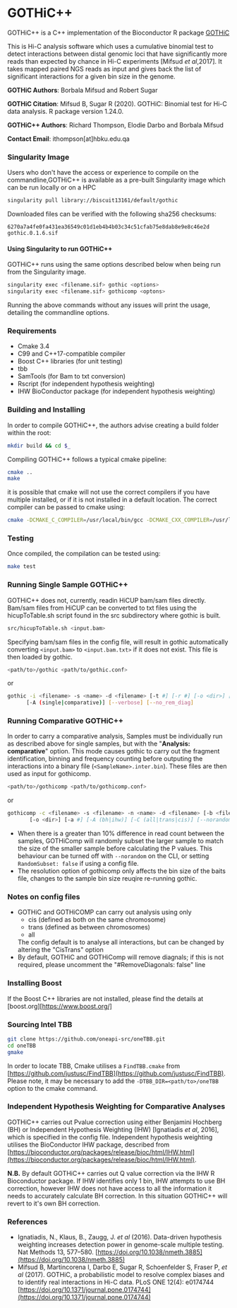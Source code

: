 # GOTHiC++

GOTHiC++ is a C++ implementation of the Bioconductor R package [GOTHiC](https://doi.org/doi:10.18129/B9.bioc.GOTHiC "GOTHiC on Bioconductor")

This is Hi-C analysis software which uses a cumulative binomial test to detect interactions between distal genomic loci that have significantly more reads than expected by chance in Hi-C experiments \[Mifsud *et al*,2017\]. It takes mapped paired NGS reads as input and gives back the list of significant interactions for a given bin size in the genome.


**GOTHiC Authors**: Borbala Mifsud and Robert Sugar

**GOTHiC Citation**: Mifsud B, Sugar R (2020). GOTHiC: Binomial test for Hi-C data analysis. R package version 1.24.0.

**GOTHiC++ Authors**: Richard Thompson, Elodie Darbo and Borbala Mifsud

**Contact Email**: ithompson[at]hbku.edu.qa

### Singularity Image

Users who don't have the access or experience to compile on the commandline,GOTHiC++ is available as a pre-built Singularity image which can be run locally or on a HPC

```bash
singularity pull library://biscuit13161/default/gothic
```

Downloaded files can be verified with the following sha256 checksums:

```
6270a7a4fe0fa431ea36549c01d1eb4b4b03c34c51cfab75e8dab8e9e8c46e2d  gothic.0.1.6.sif
```

#### Using Singularity to run GOTHiC++

GOTHiC++ runs using the same options described below when being run from the Singularity image. 

```bash
singularity exec <filename.sif> gothic <options>
singularity exec <filename.sif> gothicomp <optons>
```
Running the above commands without any issues will print the usage, detailing the commandline options. 

### Requirements
+ Cmake 3.4
+ C99 and C++17-compatible compiler
+ Boost C++ libraries (for unit testing)
+ tbb
+ SamTools (for Bam to txt conversion)
+ Rscript (for independent hypothesis weighting)
+ IHW BioConductor package (for independent hypothesis weighting)

### Building and Installing

In order to compile GOTHiC++, the authors advise creating a build folder within the root:

```bash
mkdir build && cd $_
```

Compiling GOTHiC++ follows a typical cmake pipeline:

```bash
cmake ..
make
```

it is possible that cmake will not use the correct compilers if you have multiple installed, or if it is not installed in a default location. The correct compiler can be passed to cmake using:

```bash
cmake -DCMAKE_C_COMPILER=/usr/local/bin/gcc -DCMAKE_CXX_COMPILER=/usr/local/bin/g++ ..
```

### Testing

Once compiled, the compilation can be tested using:

```bash
make test
```

### Running Single Sample GOTHiC++

GOTHiC++ does not, currently, readin HiCUP bam/sam files directly. Bam/sam files from HiCUP can be converted to txt files using the hicupToTable.sh script found in the src subdirectory where gothic is built.

```bash
src/hicupToTable.sh <input.bam>
```
Specifying bam/sam files in the config file, will result in gothic automatically converting `<input.bam>` to `<input.bam.txt>` if it does not exist. This file is then loaded by gothic.

```bash
<path/to>/gothic <path/to/gothic.conf>
```

or

```bash
gothic -i <filename> -s <name> -d <filename> [-t #] [-r #] [-o <dir>] [-c (all|trans|cis)]
      [-A (single|comparative)] [--verbose] [--no_rem_diag]
```

### Running Comparative GOTHiC++

In order to carry a comparative analysis, Samples must be individually run as described above for single samples, but with the "**Analysis: comparative**" option. This mode causes gothic to carry out the fragment identification, binning and frequency counting before outputing the interactions into a binary file (`<SampleName>.inter.bin`). These files are then used as input for gothicomp.

```bash
<path/to>/gothicomp <path/to/gothicomp.conf>
```
 or 
 
 ```bash
gothicomp -c <filename> -s <filename> -n <name> -d <filename> [-b <filename>] [-t #] [-r #]
        [-o <dir>] [-a #] [-A (bh|ihw)] [-C (all|trans|cis)] [--norandom] [--verbose|--debug]
 ```

- When there is a greater than 10% difference in read count between the samples, GOTHiComp will randomly subset the larger sample to match the size of the smaller sample before calculating the P values. This behaviour can be turned off with `--norandom` on the CLI, or setting `RandomSubset: false` if using a config file. 
- The resolution option of gothicomp only affects the bin size of the baits file, changes to the sample bin size reuqire re-running gothic.

### Notes on config files

<ul>
<li>GOTHiC and GOTHiCOMP can carry out analysis using only 
	<ul>
	<li> cis (defined as both on the same chromosome)</li> 
  <li>trans (defined as between chromosomes)</li>
  <li>all</li>
  </ul> 
The config default is to analyse all interactions, but can be changed by altering the "CisTrans" option
</li>

<li>By default, GOTHiC and GOTHiComp will remove diagnals; if this is not required, please uncomment the "#RemoveDiagonals: false" line</li>
</ul>

### Installing Boost

If the Boost C++ libraries are not installed, please find the details at [boost.org][https://www.boost.org/]

### Sourcing Intel TBB

```bash
git clone https://github.com/oneapi-src/oneTBB.git
cd oneTBB
gmake
```

In order to locate TBB, Cmake utilises a `FindTBB.cmake` from [https://github.com/justusc/FindTBB](https://github.com/justusc/FindTBB).
Please note, it may be necessary to add the `-DTBB_DIR=<path/to>/oneTBB` option to the cmake command.

### Independent Hypothesis Weighting for Comparative Analyses
 
GOTHiC++ carries out Pvalue correction using either Benjamini Hochberg (BH) or Independent Hypothesis Weighting (IHW) \[Ignatiadis *et al*, 2016\], which is specified in the config file. Independent hypothesis weighting utilises the BioConductor IHW package, described from [https://bioconductor.org/packages/release/bioc/html/IHW.html](https://bioconductor.org/packages/release/bioc/html/IHW.html).


**N.B.** By default GOTHiC++ carries out Q value correction via the IHW R Bioconductor package. If IHW identifies only 1 bin, IHW attempts to use BH correction, however IHW does not have access to all the information it needs to accurately calculate BH correction. In this situation GOTHiC++ will revert to it's own BH correction.

### References

+ Ignatiadis, N., Klaus, B., Zaugg, J. *et al* (2016). Data-driven hypothesis weighting increases detection power in genome-scale multiple testing. Nat Methods 13, 577–580. [https://doi.org/10.1038/nmeth.3885](https://doi.org/10.1038/nmeth.3885)
+ Mifsud B, Martincorena I, Darbo E, Sugar R, Schoenfelder S, Fraser P, *et al* (2017). GOTHiC, a probabilistic model to resolve complex biases and to identify real interactions in Hi-C data. PLoS ONE 12(4): e0174744 [https://doi.org/10.1371/journal.pone.0174744](https://doi.org/10.1371/journal.pone.0174744)
